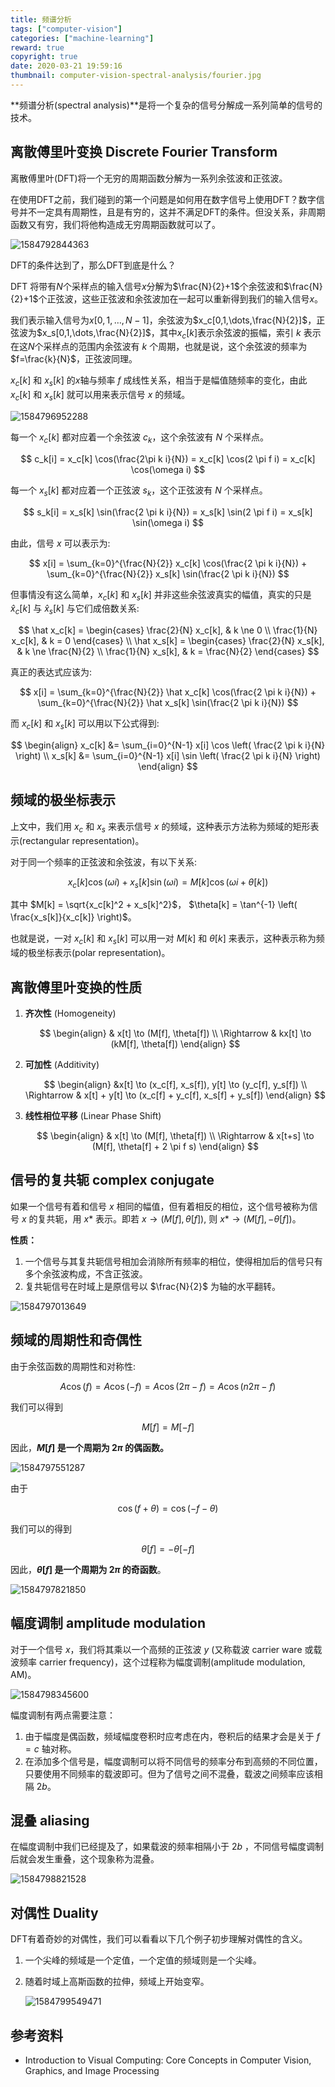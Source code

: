 ```yaml
---
title: 频谱分析
tags: ["computer-vision"]
categories: ["machine-learning"]
reward: true
copyright: true
date: 2020-03-21 19:59:16
thumbnail: computer-vision-spectral-analysis/fourier.jpg
---
```




**频谱分析(spectral analysis)**是将一个复杂的信号分解成一系列简单的信号的技术。

<!--more-->

## 离散傅里叶变换 Discrete Fourier Transform

离散傅里叶(DFT)将一个无穷的周期函数分解为一系列余弦波和正弦波。

在使用DFT之前，我们碰到的第一个问题是如何用在数字信号上使用DFT？数字信号并不一定具有周期性，且是有穷的，这并不满足DFT的条件。但没关系，非周期函数又有穷，我们将他构造成无穷周期函数就可以了。

![1584792844363](computer-vision-spectral-analysis/1584792844363.png)



DFT的条件达到了，那么DFT到底是什么？

DFT 将带有$N$个采样点的输入信号$x$分解为$\frac{N}{2}+1$个余弦波和$\frac{N}{2}+1$个正弦波，这些正弦波和余弦波加在一起可以重新得到我们的输入信号$x$。

我们表示输入信号为$x[0,1,\dots,N-1]$，余弦波为$x_c[0,1,\dots,\frac{N}{2}]$，正弦波为$x_s[0,1,\dots,\frac{N}{2}]$，其中$x_c[k]$表示余弦波的振幅，索引 $k$ 表示在这$N$个采样点的范围内余弦波有 $k$ 个周期，也就是说，这个余弦波的频率为 $f=\frac{k}{N}$，正弦波同理。

$x_c[k]$ 和 $x_s[k]$ 的$x$轴与频率 $f$ 成线性关系，相当于是幅值随频率的变化，由此$x_c[k]$ 和 $x_s[k]$ 就可以用来表示信号 $x$ 的频域。

![1584796952288](computer-vision-spectral-analysis/1584796952288.png)

每一个 $x_c[k]$ 都对应着一个余弦波 $c_k$，这个余弦波有 $N$ 个采样点。

$$
c_k[i] = x_c[k] \cos(\frac{2\pi k i}{N}) = x_c[k] \cos(2 \pi f i) = x_c[k] \cos(\omega i)
$$

每一个 $x_s[k]$ 都对应着一个正弦波 $s_k$，这个正弦波有 $N$ 个采样点。

$$
s_k[i] = x_s[k] \sin(\frac{2 \pi k i}{N}) = x_s[k] \sin(2 \pi f i) = x_s[k] \sin(\omega i)
$$

由此，信号 $x$ 可以表示为:

$$
x[i] = \sum_{k=0}^{\frac{N}{2}} x_c[k] \cos(\frac{2 \pi k i}{N}) + \sum_{k=0}^{\frac{N}{2}} x_s[k] \sin(\frac{2 \pi k i}{N})
$$

但事情没有这么简单，$x_c[k]$ 和 $x_s[k]$ 并非这些余弦波真实的幅值，真实的只是 $\hat x_c[k]$ 与 $\hat x_s[k]$ 与它们成倍数关系:

$$
\hat x_c[k] =
\begin{cases}
\frac{2}{N} x_c[k], & k \ne 0 \\
\frac{1}{N} x_c[k], & k = 0
\end{cases}
\\
\hat x_s[k] =
\begin{cases}
\frac{2}{N} x_s[k], & k \ne \frac{N}{2} \\
\frac{1}{N} x_s[k], & k = \frac{N}{2}
\end{cases}
$$

真正的表达式应该为:

$$
x[i] = \sum_{k=0}^{\frac{N}{2}} \hat x_c[k] \cos(\frac{2 \pi k i}{N}) + \sum_{k=0}^{\frac{N}{2}} \hat x_s[k] \sin(\frac{2 \pi k i}{N})
$$

而 $x_c[k]$ 和 $x_s[k]$ 可以用以下公式得到:

$$
\begin{align}
x_c[k] &= \sum_{i=0}^{N-1} x[i] \cos \left( \frac{2 \pi k i}{N} \right) \\
x_s[k] &= \sum_{i=0}^{N-1} x[i] \sin \left( \frac{2 \pi k i}{N} \right)
\end{align}
$$

## 频域的极坐标表示

上文中，我们用 $x_c$ 和 $x_s$ 来表示信号 $x$ 的频域，这种表示方法称为频域的矩形表示(rectangular representation)。

对于同一个频率的正弦波和余弦波，有以下关系:

$$
x_c[k] \cos(\omega i) + x_s[k] \sin(\omega i) = M[k] \cos(\omega i + \theta[k])
$$

其中 $M[k] = \sqrt{x_c[k]^2 + x_s[k]^2}$， $\theta[k] = \tan^{-1} \left( \frac{x_s[k]}{x_c[k]} \right)$。

也就是说，一对 $x_c[k]$ 和 $x_s[k]$ 可以用一对 $M[k]$ 和 $\theta[k]$ 来表示，这种表示称为频域的极坐标表示(polar representation)。

## 离散傅里叶变换的性质

1. **齐次性** (Homogeneity)

   $$
   \begin{align}
   & x[t] \to (M[f], \theta[f]) \\
   \Rightarrow & kx[t] \to (kM[f], \theta[f])
   \end{align}
   $$

2. **可加性** (Additivity)

   $$
   \begin{align}
   &x[t] \to (x_c[f], x_s[f]), y[t] \to (y_c[f], y_s[f]) \\
   \Rightarrow & x[t] + y[t] \to (x_c[f] + y_c[f], x_s[f] + y_s[f])
   \end{align}
   $$

3. **线性相位平移** (Linear Phase Shift)

   $$
   \begin{align}
   & x[t] \to (M[f], \theta[f]) \\
   \Rightarrow & x[t+s] \to (M[f], \theta[f] + 2 \pi f s)
   \end{align}
   $$

## 信号的复共轭 complex conjugate

如果一个信号有着和信号 $x$ 相同的幅值，但有着相反的相位，这个信号被称为信号 $x$ 的复共轭，用 $x*$ 表示。即若 $x \to (M[f], \theta[f])$, 则 $x* \to (M[f], -\theta[f])$。

**性质：**

1. 一个信号与其复共轭信号相加会消除所有频率的相位，使得相加后的信号只有多个余弦波构成，不含正弦波。
2. 复共轭信号在时域上是原信号以 $\frac{N}{2}$ 为轴的水平翻转。

![1584797013649](computer-vision-spectral-analysis/1584797013649.png)

## 频域的周期性和奇偶性

由于余弦函数的周期性和对称性:

$$
A \cos(f) = A \cos(-f) = A \cos(2\pi -f) = A \cos(n2\pi -f)
$$

我们可以得到

$$
M[f] = M[-f]
$$

因此，**$M[f]$ 是一个周期为 $2\pi$ 的偶函数。**

![1584797551287](computer-vision-spectral-analysis/1584797551287.png)



由于

$$
\cos (f+\theta) = \cos(-f-\theta)
$$

我们可以的得到

$$
\theta[f] = -\theta[-f]
$$

因此，**$\theta[f]$ 是一个周期为 $2\pi$ 的奇函数**。

![1584797821850](computer-vision-spectral-analysis/1584797821850.png)

## 幅度调制 amplitude modulation

对于一个信号 $x$，我们将其乘以一个高频的正弦波 $y$ (又称载波 carrier ware 或载波频率 carrier frequency)，这个过程称为幅度调制(amplitude modulation, AM)。

![1584798345600](computer-vision-spectral-analysis/1584798345600.png)

幅度调制有两点需要注意：

1. 由于幅度是偶函数，频域幅度卷积时应考虑在内，卷积后的结果才会是关于 $f=c$ 轴对称。
2. 在添加多个信号是，幅度调制可以将不同信号的频率分布到高频的不同位置，只要使用不同频率的载波即可。但为了信号之间不混叠，载波之间频率应该相隔 $2b$。

## 混叠 aliasing

在幅度调制中我们已经提及了，如果载波的频率相隔小于 $2b$ ，不同信号幅度调制后就会发生重叠，这个现象称为混叠。

![1584798821528](computer-vision-spectral-analysis/1584798821528.png)

## 对偶性 Duality

DFT有着奇妙的对偶性，我们可以看看以下几个例子初步理解对偶性的含义。

1. 一个尖峰的频域是一个定值，一个定值的频域则是一个尖峰。

2. 随着时域上高斯函数的拉伸，频域上开始变窄。

   ![1584799549471](computer-vision-spectral-analysis/1584799549471.png)

## 参考资料

+ Introduction to Visual Computing: Core Concepts in Computer Vision, Graphics, and Image Processing